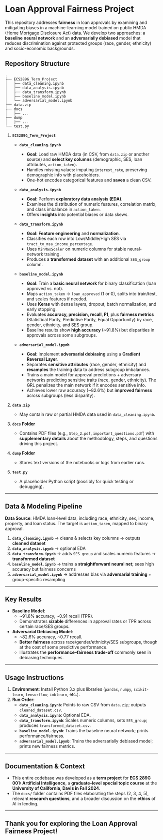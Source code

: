 # Loan Approval Fairness Project

This repository addresses **fairness** in loan approvals by examining and mitigating biases in a machine-learning model trained on public HMDA (Home Mortgage Disclosure Act) data. We develop two approaches: a **baseline neural network** and an **adversarially debiased** model that reduces discrimination against protected groups (race, gender, ethnicity) and socio-economic backgrounds.

## Repository Structure

```
.
├── ECS289G_Term_Project
│   ├── data_cleaning.ipynb
│   ├── data_analysis.ipynb
│   ├── data_transform.ipynb
│   ├── baseline_model.ipynb
│   └── adversarial_model.ipynb
├── data.zip
├── docs
│   ├── ...
├── dump
│   ├── ...
└── test.py
```

1. **`ECS289G_Term_Project`**  
   - **`data_cleaning.ipynb`**  
     - **Goal**: Load raw HMDA data (in CSV, from `data.zip` or another source) and **select key columns** (demographic, SES, loan attributes, `action_taken`).  
     - Handles missing values: imputing `interest_rate`, preserving demographic info with placeholders.  
     - One-hot encodes categorical features and **saves** a clean CSV.
   
   - **`data_analysis.ipynb`**  
     - **Goal**: Perform **exploratory data analysis (EDA)**.  
     - Examines the distribution of numeric features, correlation matrix, and class imbalance in `action_taken`.  
     - Offers **insights** into potential biases or data skews.
   
   - **`data_transform.ipynb`**  
     - **Goal**: **Feature engineering** and **normalization**.  
     - Classifies each row into Low/Middle/High SES via `tract_to_msa_income_percentage`.  
     - Uses `MinMaxScaler` on numeric columns for stable neural-network training.  
     - Produces a **transformed dataset** with an additional `SES_group` column.
   
   - **`baseline_model.ipynb`**  
     - **Goal**: Train a **basic neural network** for binary classification (loan approved vs. not).  
     - Maps `action_taken` → `loan_approved` (1 or 0), splits into train/test, and scales features if needed.  
     - Uses **Keras** with dense layers, dropout, batch normalization, and early stopping.  
     - Evaluates **accuracy, precision, recall, F1**, plus **fairness metrics** (Statistical Parity, Predictive Parity, Equal Opportunity) by race, gender, ethnicity, and SES group.  
     - Baseline results show **high accuracy** (~91.8%) but disparities in approvals across some subgroups.
   
   - **`adversarial_model.ipynb`**  
     - **Goal**: Implement **adversarial debiasing** using a **Gradient Reversal Layer**.  
     - Separates **sensitive attributes** (race, gender, ethnicity) and **resamples** the training data to address subgroup imbalances.  
     - Trains a main model for approval predictions + adversary networks predicting sensitive traits (race, gender, ethnicity). The GRL penalizes the main network if it encodes sensitive info.  
     - Achieves lower raw accuracy (~82.6%) but **improved fairness** across subgroups (less disparity).

2. **`data.zip`**  
   - May contain raw or partial HMDA data used in `data_cleaning.ipynb`.

3. **`docs` Folder**  
   - Contains PDF files (e.g., `Step_2.pdf`, `important_questions.pdf`) with **supplementary details** about the methodology, steps, and questions driving this project.

4. **`dump` Folder**  
   - Stores text versions of the notebooks or logs from earlier runs.

5. **`test.py`**  
   - A placeholder Python script (possibly for quick testing or debugging).

---

## Data & Modeling Pipeline

**Data Source**: HMDA loan-level data, including race, ethnicity, sex, income, property, and loan status. The target is `action_taken`, mapped to binary approval.

1. **`data_cleaning.ipynb`** → cleans & selects key columns → outputs **cleaned dataset**  
2. **`data_analysis.ipynb`** → optional EDA  
3. **`data_transform.ipynb`** → adds `SES_group` and scales numeric features → **transformed dataset**  
4. **`baseline_model.ipynb`** → trains a **straightforward neural net**; sees high accuracy but fairness concerns  
5. **`adversarial_model.ipynb`** → addresses bias via **adversarial training** + group-specific resampling

---

## Key Results

- **Baseline Model**:  
  - ~91.8% accuracy, ~0.91 recall (TPR).  
  - Demonstrates **sizable** differences in approval rates or TPR across certain race/SES groups.
- **Adversarial Debiasing Model**:  
  - ~82.6% accuracy, ~0.77 recall.  
  - **Better fairness** across race/gender/ethnicity/SES subgroups, though at the cost of some predictive performance.  
  - Illustrates the **performance–fairness trade-off** commonly seen in debiasing techniques.

---

## Usage Instructions

1. **Environment**: Install Python 3.x plus libraries (`pandas`, `numpy`, `scikit-learn`, `tensorflow`, `imblearn`, etc.).  
2. **Run Order**:
   - **`data_cleaning.ipynb`**: Points to raw CSV from `data.zip`; outputs `cleaned_dataset.csv`.  
   - **`data_analysis.ipynb`**: Optional EDA.  
   - **`data_transform.ipynb`**: Scales numeric columns, sets `SES_group`; produces `transformed_dataset.csv`.  
   - **`baseline_model.ipynb`**: Trains the baseline neural network; prints performance/fairness.  
   - **`adversarial_model.ipynb`**: Trains the adversarially debiased model; prints new fairness metrics.

---

## Documentation & Context

- This entire codebase was developed as a **term project** for **ECS 289G 001: Artificial Intelligence**, a **graduate-level special topic course** at the **University of California, Davis in Fall 2024**.
- The `docs/` folder contains PDF files elaborating the steps (2, 3, 4, 5), relevant **research questions**, and a broader discussion on the **ethics** of AI in lending.

---

## Thank you for exploring the **Loan Approval Fairness Project**!